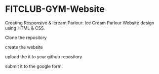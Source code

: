 # FITCLUB-GYM-Website
Creating Responsive &amp; Icream Parlour: Ice Cream Parlour Website  design using HTML &amp; CSS.

Clone the repository

create the website 

upload the it to your github repository

submit it to the google form.



